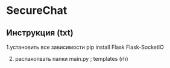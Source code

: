 # SecureChat

<rh>

## Инструкция (txt) 
1.установить все зависимости
<rh>
pip install Flask Flask-SocketIO

2. распакопвать папки main.py ; templates
(rh)

